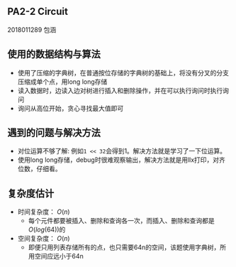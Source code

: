 ## PA2-2 Circuit
2018011289 包涵

## 使用的数据结构与算法
- 使用了压缩的字典树，在普通按位存储的字典树的基础上，将没有分叉的分支压缩成单个点，用long long存储
- 读入数据时，边读入边对树进行插入和删除操作，并在可以执行询问时执行询问
- 询问从高位开始，贪心寻找最大值即可

## 遇到的问题与解决方法
- 对位运算不够了解: 例如`1 << 32`会得到1。解决方法就是学习了一下位运算。
- 使用long long存储，debug时很难观察输出，解决方法就是用llx打印，对齐位数，仔细看。

## 复杂度估计
- 时间复杂度： $O(n)$
  - 每个元件都要被插入、删除和查询各一次，而插入、删除和查询都是$O(log(64))$的
- 空间复杂度： $O(n)$
  - 即便只用列表存储所有的点，也只需要64n的空间，该题使用字典树，所用空间应远小于64n